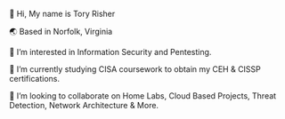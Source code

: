 👋 Hi, My name is Tory Risher

🌏 Based in Norfolk, Virginia

👀 I’m interested in Information Security and Pentesting.

🌱 I’m currently studying CISA coursework to obtain my CEH & CISSP certifications.

💞️ I’m looking to collaborate on Home Labs, Cloud Based Projects, Threat Detection, Network Architecture & More.

<!---
Tory757/Tory757 is a ✨ special ✨ repository because its `README.md` (this file) appears on your GitHub profile.
You can click the Preview link to take a look at your changes.
--->

